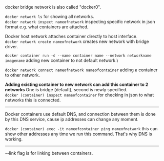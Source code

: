 docker bridge network is also called "docker0".

`docker network ls` for showing all networks.\
`docker network inspect nameofnetwork` inspecting specific network in json format e.g. what containers are attached.

Docker host network attaches container directly to host interface.\
`docker network create nameofnetwork` creates new network with bridge driver.

`docker container run -d --name container name --network networkname imagename` adding new container to not default network.\

`docker network connect nameofnetwork nameofcontainer` adding a container to other network.

**Adding existing container to new network can add this container to 2 networks** One is bridge (default), second is newly specified.\
`docker (container) inspect nameofcontainer` for checking in json to what networks this is connected.

-----------

Docker containers use default DNS, and connection between them is done by this DNS service, cause ip addresses can change any moment.

`docker (container) exec -it nameofcontainer ping nameofnetwork` this can show other addresses any time we run this command. That's why DNS is working.

-------

--link flag is for linking between containers.